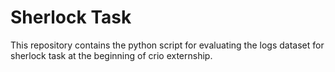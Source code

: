 # Sherlock Task
This repository contains the python script for evaluating the logs dataset for sherlock task at the beginning of crio externship.
